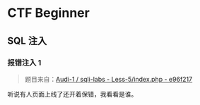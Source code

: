 # CTF Beginner

## SQL 注入

### 报错注入 1

> 题目来自：[Audi-1 / sqli-labs - Less-5/index.php - e96f217](https://github.com/Audi-1/sqli-labs/blob/e96f21776372c8613a7e565106e62bc01a59355e/Less-5/index.php)

听说有人页面上线了还开着保错，我看看是谁。
